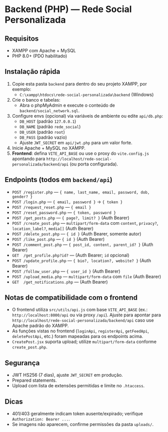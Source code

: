 # Backend (PHP) — Rede Social Personalizada

## Requisitos
- XAMPP com Apache + MySQL
- PHP 8.0+ (PDO habilitado)

## Instalação rápida
1. Copie esta pasta `backend` para dentro do seu projeto XAMPP, por exemplo:
   - `C:\xampp\htdocs\rede-social-personalizada\backend` (Windows)
2. Crie o banco e tabelas:
   - Abra o phpMyAdmin e execute o conteúdo de `backend/social_network.sql`.
3. Configure envs (opcional) via variáveis de ambiente ou edite `api/db.php`:
   - `DB_HOST` (padrão `127.0.0.1`)
   - `DB_NAME` (padrão `rede_social`)
   - `DB_USER` (padrão `root`)
   - `DB_PASS` (padrão vazio)
   - Ajuste `JWT_SECRET` em `api/jwt.php` para um valor forte.
4. Inicie Apache + MySQL no XAMPP.
5. **Frontend**: defina `VITE_API_BASE` ou use o proxy do `vite.config.js` apontando para `http://localhost/rede-social-personalizada/backend/api` (ou porta configurada).

## Endpoints (todos em `backend/api`)
- `POST /register.php` — `{ name, last_name, email, password, dob, gender? }`
- `POST /login.php` — `{ email, password }` → `{ token }`
- `POST /request_reset.php` — `{ email }`
- `POST /reset_password.php` — `{ token, password }`
- `POST /get_posts.php` — `{ page?, limit? }` (Auth Bearer)
- `POST /create_post.php` — `multipart/form-data` com `content`, `privacy?`, `location_label?`, `media[]` (Auth Bearer)
- `POST /delete_post.php` — `{ id }` (Auth Bearer, somente autor)
- `POST /like_post.php` — `{ id }` (Auth Bearer)
- `POST /comment_post.php` — `{ post_id, content, parent_id? }` (Auth Bearer)
- `GET  /get_profile.php?id?` — (Auth Bearer; `id` opcional)
- `POST /update_profile.php` — `{ bio?, location?, website? }` (Auth Bearer)
- `POST /follow_user.php` — `{ user_id }` (Auth Bearer)
- `POST /upload_media.php` — `multipart/form-data` com `file` (Auth Bearer)
- `GET  /get_notifications.php` — (Auth Bearer)

## Notas de compatibilidade com o frontend
- O frontend utiliza `src/utils/api.js` com base `VITE_API_BASE` (ex.: `http://localhost:8000/api` ou via proxy `/api`). Ajuste para apontar para `http://localhost/rede-social-personalizada/backend/api` caso use Apache padrão do XAMPP.
- As funções vistas no frontend (`loginApi`, `registerApi`, `getFeedApi`, `deletePostApi`, etc.) foram mapeadas para os endpoints acima.
- `CreatePost.jsx` suporta upload; utilize `multipart/form-data` conforme `create_post.php`.

## Segurança
- JWT HS256 (7 dias), ajuste `JWT_SECRET` em produção.
- Prepared statements.
- Upload com lista de extensões permitidas e limite no `.htaccess`.

## Dicas
- 401/403 geralmente indicam token ausente/expirado; verifique `Authorization: Bearer ...`.
- Se imagens não aparecem, confirme permissões da pasta `uploads/`.
